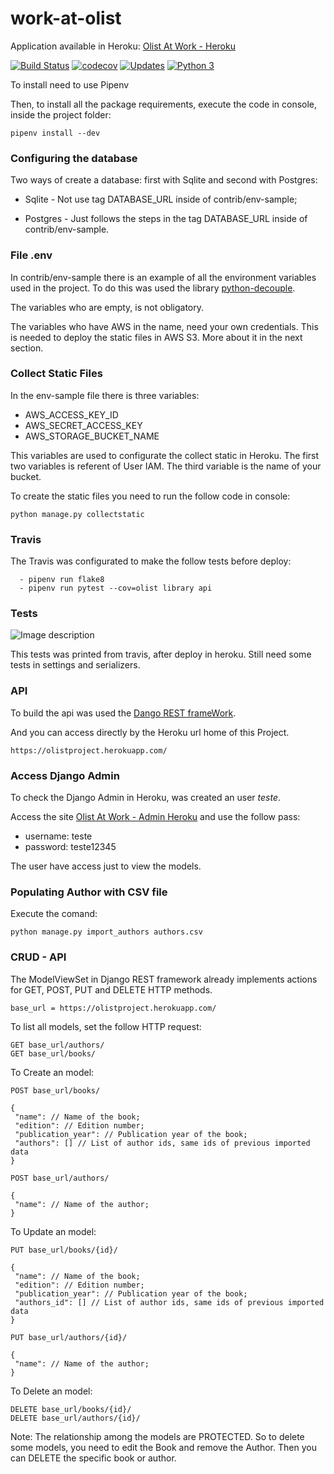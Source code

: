 # work-at-olist


Application available in Heroku: [Olist At Work - Heroku](https://olistproject.herokuapp.com/)

[![Build Status](https://travis-ci.com/jona04/work-at-olist.svg?branch=master)](https://travis-ci.com/jona04/work-at-olist)
[![codecov](https://codecov.io/gh/jona04/work-at-olist/branch/master/graph/badge.svg)](https://codecov.io/gh/jona04/work-at-olist)
[![Updates](https://pyup.io/repos/github/jona04/work-at-olist/shield.svg)](https://pyup.io/repos/github/jona04/work-at-olist/)
[![Python 3](https://pyup.io/repos/github/jona04/work-at-olist/python-3-shield.svg)](https://pyup.io/repos/github/jona04/work-at-olist/)


To install need to use Pipenv

Then, to install all the package requirements, execute the code in console, inside the project folder:
```console
pipenv install --dev
```

### Configuring the database

Two ways of create a database: first with Sqlite and second with Postgres:

* Sqlite - Not use tag DATABASE_URL inside of contrib/env-sample;

* Postgres - Just follows the steps in the tag DATABASE_URL inside of contrib/env-sample.

### File .env

In contrib/env-sample there is an example of all the environment variables used in the project. 
To do this was used the library [python-decouple](https://github.com/henriquebastos/python-decouple).

The variables who are empty, is not obligatory.  

The variables who have AWS in the name, need your own credentials. This is needed to deploy the static files in AWS S3. 
More about it in the next section.

### Collect Static Files

In the env-sample file there is three variables:

* AWS_ACCESS_KEY_ID
* AWS_SECRET_ACCESS_KEY
* AWS_STORAGE_BUCKET_NAME

This variables are used to configurate the collect static in Heroku. The first two variables is referent of User IAM. 
The third variable is the name of your bucket.

To create the static files you need to run the follow code in console:

```
python manage.py collectstatic
```

### Travis

The Travis was configurated to make the follow tests before deploy:

```
  - pipenv run flake8
  - pipenv run pytest --cov=olist library api
```

### Tests

![Image description](https://i.ibb.co/THw7JC5/Screen-Shot-2020-05-04-at-14-16-55.png)

This tests was printed from travis, after deploy in heroku. Still need some tests in settings and serializers.

### API 

To build the api was used the [Dango REST frameWork](https://www.django-rest-framework.org).

And you can access directly by the Heroku url home of this Project.

```
https://olistproject.herokuapp.com/
```

### Access Django Admin

To check the Django Admin in Heroku, was created an user *teste*.

Access the site [Olist At Work - Admin Heroku](https://olistproject.herokuapp.com/admin) and use the follow pass:

* username: teste
* password: teste12345

The user have access just to view the models.

### Populating Author with CSV file

Execute the comand:

```
python manage.py import_authors authors.csv
```

### CRUD - API

The ModelViewSet in Django REST framework already implements actions for GET, POST, PUT and DELETE HTTP methods.

```
base_url = https://olistproject.herokuapp.com/
```

To list all models, set the follow HTTP request:

```
GET base_url/authors/
GET base_url/books/
```

To Create an model:

```
POST base_url/books/

{
 "name": // Name of the book;
 "edition": // Edition number;
 "publication_year": // Publication year of the book;
 "authors": [] // List of author ids, same ids of previous imported data
}

POST base_url/authors/

{
 "name": // Name of the author;
}
```

To Update an model:

```
PUT base_url/books/{id}/

{
 "name": // Name of the book;
 "edition": // Edition number;
 "publication_year": // Publication year of the book;
 "authors_id": [] // List of author ids, same ids of previous imported data
}

PUT base_url/authors/{id}/

{
 "name": // Name of the author;
}
```

To Delete an model:

```
DELETE base_url/books/{id}/
DELETE base_url/authors/{id}/
```

Note: The relationship among the models are PROTECTED. So to delete some models, you need to edit the Book and remove the Author. Then you can DELETE the specific book or author.